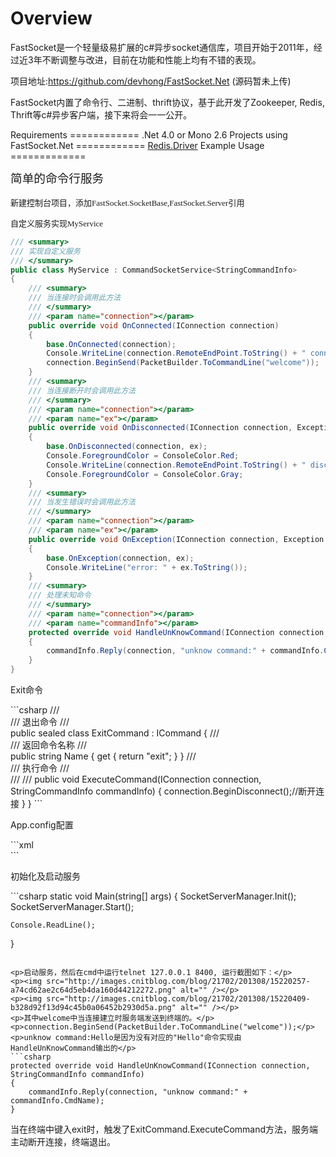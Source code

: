 Overview
========
<p>FastSocket是一个轻量级易扩展的c#异步socket通信库，项目开始于2011年，经过近3年不断调整与改进，目前在功能和性能上均有不错的表现。</p>
<p>项目地址:<a href="https://github.com/devhong/FastSocket.Net">https://github.com/devhong/FastSocket.Net</a>&nbsp;(源码暂未上传)</p>
<p>FastSocket内置了命令行、二进制、thrift协议，基于此开发了Zookeeper, Redis, Thrift等c#异步客户端，接下来将会一一公开。</p>
Requirements
============
.Net 4.0 or Mono 2.6
Projects using FastSocket.Net
============
<a href="https://github.com/devhong/Redis.Driver.Net">Redis.Driver</a>
Example Usage
=============
<p><span style="font-family: 黑体; font-size: 14pt; line-height: 1.5;">简单的命令行服务</span></p>
<p><span style="font-size: 14pt; font-family: 黑体;"><span style="font-size: 13px;">新建控制台项目，添加FastSocket.SocketBase,FastSocket.Server引用</span><br /></span></p>
<p><span style="font-size: 14pt; font-family: 黑体;"><span style="font-size: 13px;">自定义服务实现MyService</span></span></p>

```csharp
/// <summary>
/// 实现自定义服务
/// </summary>
public class MyService : CommandSocketService<StringCommandInfo>
{
    /// <summary>
    /// 当连接时会调用此方法
    /// </summary>
    /// <param name="connection"></param>
    public override void OnConnected(IConnection connection)
    {
        base.OnConnected(connection);
        Console.WriteLine(connection.RemoteEndPoint.ToString() + " connected");
        connection.BeginSend(PacketBuilder.ToCommandLine("welcome"));
    }
    /// <summary>
    /// 当连接断开时会调用此方法
    /// </summary>
    /// <param name="connection"></param>
    /// <param name="ex"></param>
    public override void OnDisconnected(IConnection connection, Exception ex)
    {
        base.OnDisconnected(connection, ex);
        Console.ForegroundColor = ConsoleColor.Red;
        Console.WriteLine(connection.RemoteEndPoint.ToString() + " disconnected");
        Console.ForegroundColor = ConsoleColor.Gray;
    }
    /// <summary>
    /// 当发生错误时会调用此方法
    /// </summary>
    /// <param name="connection"></param>
    /// <param name="ex"></param>
    public override void OnException(IConnection connection, Exception ex)
    {
        base.OnException(connection, ex);
        Console.WriteLine("error: " + ex.ToString());
    }
    /// <summary>
    /// 处理未知命令
    /// </summary>
    /// <param name="connection"></param>
    /// <param name="commandInfo"></param>
    protected override void HandleUnKnowCommand(IConnection connection, StringCommandInfo commandInfo)
    {
        commandInfo.Reply(connection, "unknow command:" + commandInfo.CmdName);
    }
}
```

<p>Exit命令</p>
```csharp
/// <summary>
/// 退出命令
/// </summary>
public sealed class ExitCommand : ICommand<StringCommandInfo>
{
    /// <summary>
    /// 返回命令名称
    /// </summary>
    public string Name
    {
        get { return "exit"; }
    }
    /// <summary>
    /// 执行命令
    /// </summary>
    /// <param name="connection"></param>
    /// <param name="commandInfo"></param>
    public void ExecuteCommand(IConnection connection, StringCommandInfo commandInfo)
    {
        connection.BeginDisconnect();//断开连接
    }
}
```

<p>App.config配置</p>
```xml
<?xml version="1.0"?>
<configuration>

  <configSections>
    <section name="socketServer"
             type="Sodao.FastSocket.Server.Config.SocketServerConfig, FastSocket.Server_1.0"/>
  </configSections>

  <socketServer>
    <servers>
      <server name="cmdline"
              port="8400"
              socketBufferSize="8192"
              messageBufferSize="8192"
              maxMessageSize="102400"
              maxConnections="20000"
              serviceType="CommandLine.MyService, CommandLine"
              protocol="commandLine"/>
    </servers>
  </socketServer>

</configuration>
```

<p>初始化及启动服务</p>
```csharp
static void Main(string[] args)
{
    SocketServerManager.Init();
    SocketServerManager.Start();

    Console.ReadLine();
}
```

<p>启动服务，然后在cmd中运行telnet 127.0.0.1 8400, 运行截图如下：</p>
<p><img src="http://images.cnitblog.com/blog/21702/201308/15220257-a74cd62ae2c64d5eb4da160d44212272.png" alt="" /></p>
<p><img src="http://images.cnitblog.com/blog/21702/201308/15220409-b328d92f13d94c45b0a06452b2930d5a.png" alt="" /></p>
<p>其中welcome中当连接建立时服务端发送到终端的。</p>
<p>connection.BeginSend(PacketBuilder.ToCommandLine("welcome"));</p>
<p>unknow command:Hello是因为没有对应的"Hello"命令实现由HandleUnKnowCommand输出的</p>
```csharp
protected override void HandleUnKnowCommand(IConnection connection, StringCommandInfo commandInfo)
{
    commandInfo.Reply(connection, "unknow command:" + commandInfo.CmdName);
}
```
<p>当在终端中键入exit时，触发了ExitCommand.ExecuteCommand方法，服务端主动断开连接，终端退出。</p>
